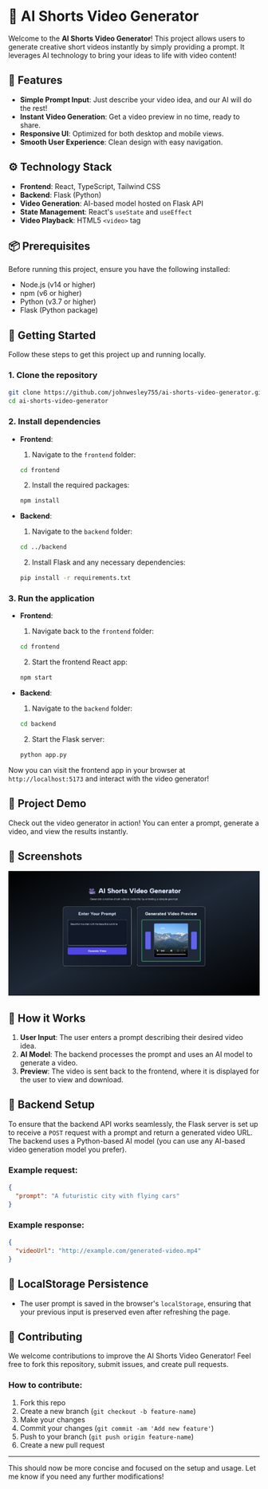# 🎥 AI Shorts Video Generator

Welcome to the **AI Shorts Video Generator**! This project allows users to generate creative short videos instantly by simply providing a prompt. It leverages AI technology to bring your ideas to life with video content!

## 🚀 Features

- **Simple Prompt Input**: Just describe your video idea, and our AI will do the rest!
- **Instant Video Generation**: Get a video preview in no time, ready to share.
- **Responsive UI**: Optimized for both desktop and mobile views.
- **Smooth User Experience**: Clean design with easy navigation.

## ⚙️ Technology Stack

- **Frontend**: React, TypeScript, Tailwind CSS
- **Backend**: Flask (Python)
- **Video Generation**: AI-based model hosted on Flask API
- **State Management**: React's `useState` and `useEffect`
- **Video Playback**: HTML5 `<video>` tag

## 📦 Prerequisites

Before running this project, ensure you have the following installed:

- Node.js (v14 or higher)
- npm (v6 or higher)
- Python (v3.7 or higher)
- Flask (Python package)

## 🏁 Getting Started

Follow these steps to get this project up and running locally.

### 1. Clone the repository

```bash
git clone https://github.com/johnwesley755/ai-shorts-video-generator.git
cd ai-shorts-video-generator
```

### 2. Install dependencies

- **Frontend**:
    1. Navigate to the `frontend` folder:
    ```bash
    cd frontend
    ```
    2. Install the required packages:
    ```bash
    npm install
    ```

- **Backend**:
    1. Navigate to the `backend` folder:
    ```bash
    cd ../backend
    ```
    2. Install Flask and any necessary dependencies:
    ```bash
    pip install -r requirements.txt
    ```

### 3. Run the application

- **Frontend**:
    1. Navigate back to the `frontend` folder:
    ```bash
    cd frontend
    ```
    2. Start the frontend React app:
    ```bash
    npm start
    ```

- **Backend**:
    1. Navigate to the `backend` folder:
    ```bash
    cd backend
    ```
    2. Start the Flask server:
    ```bash
    python app.py
    ```

Now you can visit the frontend app in your browser at `http://localhost:5173` and interact with the video generator!

## 🌟 Project Demo

Check out the video generator in action! You can enter a prompt, generate a video, and view the results instantly.

## 📸 Screenshots

![Video Generator App Screenshot](/frontend/src/assets/screenshot.png)

## 📄 How it Works

1. **User Input**: The user enters a prompt describing their desired video idea.
2. **AI Model**: The backend processes the prompt and uses an AI model to generate a video.
3. **Preview**: The video is sent back to the frontend, where it is displayed for the user to view and download.

## 🔧 Backend Setup

To ensure that the backend API works seamlessly, the Flask server is set up to receive a `POST` request with a prompt and return a generated video URL. The backend uses a Python-based AI model (you can use any AI-based video generation model you prefer).

### Example request:
```json
{
  "prompt": "A futuristic city with flying cars"
}
```

### Example response:
```json
{
  "videoUrl": "http://example.com/generated-video.mp4"
}
```

## 📝 LocalStorage Persistence

- The user prompt is saved in the browser's `localStorage`, ensuring that your previous input is preserved even after refreshing the page.

## 📣 Contributing

We welcome contributions to improve the AI Shorts Video Generator! Feel free to fork this repository, submit issues, and create pull requests.

### How to contribute:

1. Fork this repo
2. Create a new branch (`git checkout -b feature-name`)
3. Make your changes
4. Commit your changes (`git commit -am 'Add new feature'`)
5. Push to your branch (`git push origin feature-name`)
6. Create a new pull request

---

This should now be more concise and focused on the setup and usage. Let me know if you need any further modifications!
